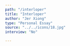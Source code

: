 ```yaml
---
path: "/interloper"
title: "Interloper"
author: "Jer Xiong"
type: "Personal Essay"
source: "../../icons/18.jpg"
interview: "No"

---
```


